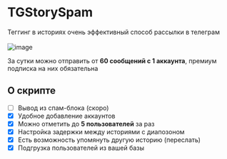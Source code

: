 # TGStorySpam
Теггинг в историях очень эффективный способ рассылки в телеграм
<br><br>![image](https://github.com/user-attachments/assets/b76b389d-1d01-4517-89c1-6f550c976434)



За сутки можно отправить от <b>60 сообщений с 1 аккаунта</b>, премиум подписка на них обязательна
<h2> О скрипте </h2>

- [ ] Вывод из спам-блока (скоро)
- [x] Удобное добавление аккаунтов
- [x] Можно отметить до <b>5 пользователей</b> за раз
- [x] Настройка задержки между историями с диапозоном
- [x] Есть возможность упомянуть другую историю (переслать)
- [x] Подгрузка пользователей из вашей базы
